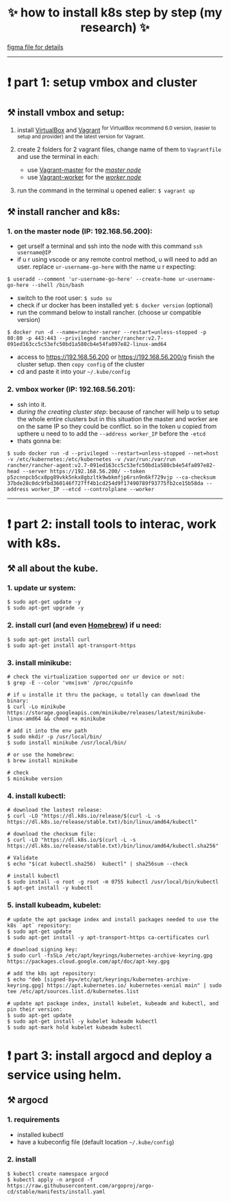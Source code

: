 <h1 align="center"> ✨ how to install k8s step by step (my research) ✨ </h1> 

[figma file for details](https://github.com/nnbaocuong99/details-k8s-project/tree/main/figma)

---

# ❗️ part 1: setup vmbox and cluster

## ⚒ install vmbox and setup:
1. install [VirtualBox](https://www.virtualbox.org/wiki/Downloads) and [Vagrant](https://developer.hashicorp.com/vagrant/downloads) <sup> for VirtualBox recommend 6.0 version, (easier to setup and provider) and the latest version for Vagrant. </sup>

2. create 2 folders for 2 vagrant files, change name of them to `Vagrantfile` and use the terminal in each:
   - use [Vagrant-master](https://github.com/nnbaocuong99/details-k8s-project/blob/main/document/vagrantfile-master) for the <ins>*master node*</ins>
   - use [Vagrant-worker](https://github.com/nnbaocuong99/details-k8s-project/blob/main/document/Vagrantfile-worker) for the <ins>*worker node*</ins>
3. run the command in the terminal u opened ealier: `$ vagrant up`

## ⚒ install rancher and k8s:

### 1. on the master node (IP: 192.168.56.200): 
- get urself a terminal and ssh into the node with this command `ssh username@IP`
- if u r using vscode or any remote control method, u will need to add an user. replace `ur-username-go-here` with the name u r expecting:
```
$ useradd --comment 'ur-username-go-here' --create-home ur-username-go-here --shell /bin/bash
```
   
- switch to the root user: `$ sudo su`
- check if ur docker has been installed yet: `$ docker version` (optional)
- run the command below to install rancher. (choose ur compatible version)
```
$ docker run -d --name=rancher-server --restart=unless-stopped -p 80:80 -p 443:443 --privileged rancher/rancher:v2.7-091ed163cc5c53efc50bd1a580cb4e54fa097e82-linux-amd64
```
- access to https://192.168.56.200 or https://192.168.56.200/g finish the cluster setup. then `copy config` of the cluster
- cd and paste it into your `~/.kube/config`


### 2. vmbox worker (IP: 192.168.56.201):
- ssh into it.
- _*during the creating cluster step*_: because of rancher will help u to setup the whole entire clusters but in this situation the master and worker are on the same IP so they could be conflict. so in the token u copied from upthere u need to to add the `--address worker_IP` before the `-etcd` 
- thats gonna be:
```
$ sudo docker run -d --privileged --restart=unless-stopped --net=host -v /etc/kubernetes:/etc/kubernetes -v /var/run:/var/run  rancher/rancher-agent:v2.7-091ed163cc5c53efc50bd1a580cb4e54fa097e82-head --server https://192.168.56.200/ --token p5zcnnpcb5cx8pg89vkk5nkx8gbzltk9wbkmfjp6rsn9n6kf729vjp --ca-checksum 37bde28c0dc9fbd360146f727ff4b1cd254d9f17490789f93775fb2ce15b58da --address worker_IP --etcd --controlplane --worker
```
---

# ❗️ part 2: install tools to interac, work with k8s.
## ⚒ all about the kube.
### 1. update ur system:
```
$ sudo apt-get update -y
$ sudo apt-get upgrade -y
```

### 2. install curl (and even [Homebrew](https://brew.sh)) if u need:
```
$ sudo apt-get install curl
$ sudo apt-get install apt-transport-https
```

### 3. install minikube:
```
# check the virtualization supported onr ur device or not:
$ grep -E --color 'vmx|svm' /proc/cpuinfo

# if u installe it thru the package, u totally can download the binary:
$ curl -Lo minikube https://storage.googleapis.com/minikube/releases/latest/minikube-linux-amd64 && chmod +x minikube

# add it into the env path
$ sudo mkdir -p /usr/local/bin/
$ sudo install minikube /usr/local/bin/

# or use the homebrew:
$ brew install minikube

# check
$ minikube version
```

### 4. install kubectl:
```
# download the lastest release:
$ curl -LO "https://dl.k8s.io/release/$(curl -L -s https://dl.k8s.io/release/stable.txt)/bin/linux/amd64/kubectl"

# download the checksum file:
$ curl -LO "https://dl.k8s.io/$(curl -L -s https://dl.k8s.io/release/stable.txt)/bin/linux/amd64/kubectl.sha256"

# Validate
$ echo "$(cat kubectl.sha256)  kubectl" | sha256sum --check

# install kubectl
$ sudo install -o root -g root -m 0755 kubectl /usr/local/bin/kubectl
$ apt-get install -y kubectl 
```

### 5. install kubeadm, kubelet:
```
# update the apt package index and install packages needed to use the k8s `apt` repository:
$ sudo apt-get update
$ sudo apt-get install -y apt-transport-https ca-certificates curl

# download signing key:
$ sudo curl -fsSLo /etc/apt/keyrings/kubernetes-archive-keyring.gpg https://packages.cloud.google.com/apt/doc/apt-key.gpg

# add the k8s apt repository:
$ echo "deb [signed-by=/etc/apt/keyrings/kubernetes-archive-keyring.gpg] https://apt.kubernetes.io/ kubernetes-xenial main" | sudo tee /etc/apt/sources.list.d/kubernetes.list

# update apt package index, install kubelet, kubeadm and kubectl, and pin their version:
$ sudo apt-get update
$ sudo apt-get install -y kubelet kubeadm kubectl
$ sudo apt-mark hold kubelet kubeadm kubectl
```

# ❗️ part 3: install argocd and deploy a service using helm.
## ⚒ argocd

### 1. requirements
- installed kubectl
- have a kubeconfig file (default location `~/.kube/config`)

### 2. install
```
$ kubectl create namespace argocd
$ kubectl apply -n argocd -f https://raw.githubusercontent.com/argoproj/argo-cd/stable/manifests/install.yaml
```












